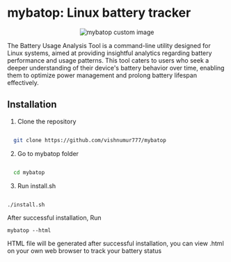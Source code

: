 
# mybatop: Linux battery tracker

<p align="center">
  <img src="https://cdn-icons-png.flaticon.com/512/3582/3582038.png" alt="mybatop custom image" />
</p>

The Battery Usage Analysis Tool is a command-line utility designed for Linux systems, aimed at providing insightful analytics regarding battery performance and usage patterns. This tool caters to users who seek a deeper understanding of their device's battery behavior over time, enabling them to optimize power management and prolong battery lifespan effectively.

## Installation

1. Clone the repository

```bash

  git clone https://github.com/vishnumur777/mybatop
```

2. Go to mybatop folder

```bash

  cd mybatop
```

3. Run install.sh

```bash

./install.sh
```

After successful installation, Run

```
mybatop --html
```

HTML file will be generated after successful installation, you can view .html on your own web browser to track your battery status
   


   

